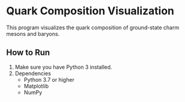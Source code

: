 # Quark Composition Visualization

This program visualizes the quark composition of ground-state charm mesons and baryons.

## How to Run

1. Make sure you have Python 3 installed.
2. Dependencies
	- Python 3.7 or higher
	- Matplotlib
	- NumPy
